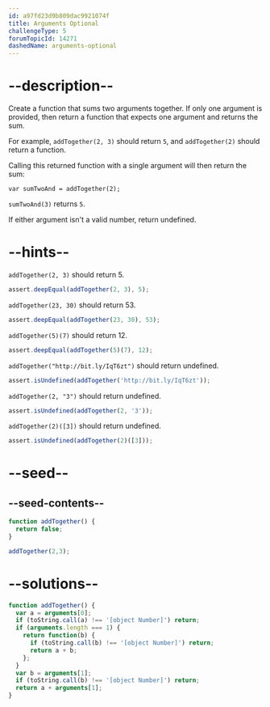 ```yaml
---
id: a97fd23d9b809dac9921074f
title: Arguments Optional
challengeType: 5
forumTopicId: 14271
dashedName: arguments-optional
---
```


# --description--

Create a function that sums two arguments together. If only one argument is provided, then return a function that expects one argument and returns the sum.

For example, `addTogether(2, 3)` should return `5`, and `addTogether(2)` should return a function.

Calling this returned function with a single argument will then return the sum:

`var sumTwoAnd = addTogether(2);`

`sumTwoAnd(3)` returns `5`.

If either argument isn't a valid number, return undefined.

# --hints--

`addTogether(2, 3)` should return 5.

```js
assert.deepEqual(addTogether(2, 3), 5);
```

`addTogether(23, 30)` should return 53.

```js
assert.deepEqual(addTogether(23, 30), 53);
```

`addTogether(5)(7)` should return 12.

```js
assert.deepEqual(addTogether(5)(7), 12);
```

`addTogether("http://bit.ly/IqT6zt")` should return undefined.

```js
assert.isUndefined(addTogether('http://bit.ly/IqT6zt'));
```

`addTogether(2, "3")` should return undefined.

```js
assert.isUndefined(addTogether(2, '3'));
```

`addTogether(2)([3])` should return undefined.

```js
assert.isUndefined(addTogether(2)([3]));
```

# --seed--

## --seed-contents--

```js
function addTogether() {
  return false;
}

addTogether(2,3);
```

# --solutions--

```js
function addTogether() {
  var a = arguments[0];
  if (toString.call(a) !== '[object Number]') return;
  if (arguments.length === 1) {
    return function(b) {
      if (toString.call(b) !== '[object Number]') return;
      return a + b;
    };
  }
  var b = arguments[1];
  if (toString.call(b) !== '[object Number]') return;
  return a + arguments[1];
}
```
